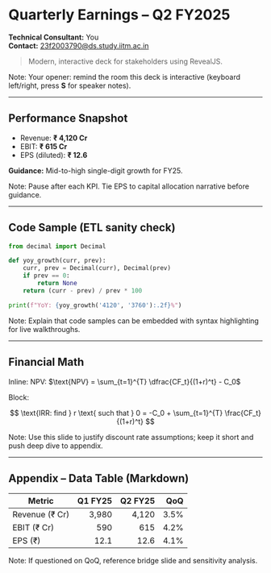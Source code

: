 # Quarterly Earnings – Q2 FY2025

**Technical Consultant:** You  
**Contact:** 23f2003790@ds.study.iitm.ac.in

> Modern, interactive deck for stakeholders using RevealJS.

Note:
Your opener: remind the room this deck is interactive (keyboard left/right, press **S** for speaker notes).

---

## Performance Snapshot

- Revenue: **₹ 4,120 Cr**
- EBIT: **₹ 615 Cr**
- EPS (diluted): **₹ 12.6**

**Guidance:** Mid-to-high single-digit growth for FY25.

Note:
Pause after each KPI. Tie EPS to capital allocation narrative before guidance.

---

## Code Sample (ETL sanity check)

```python
from decimal import Decimal

def yoy_growth(curr, prev):
    curr, prev = Decimal(curr), Decimal(prev)
    if prev == 0:
        return None
    return (curr - prev) / prev * 100

print(f"YoY: {yoy_growth('4120', '3760'):.2f}%")
```

Note:
Explain that code samples can be embedded with syntax highlighting for live walkthroughs.

---

## Financial Math

Inline: NPV: $\text{NPV} = \sum_{t=1}^{T} \dfrac{CF_t}{(1+r)^t} - C_0$

Block:

$$
\text{IRR: find } r \text{ such that } 0 = -C_0 + \sum_{t=1}^{T} \frac{CF_t}{(1+r)^t}
$$

Note:
Use this slide to justify discount rate assumptions; keep it short and push deep dive to appendix.

---

## Appendix – Data Table (Markdown)

| Metric | Q1 FY25 | Q2 FY25 | QoQ |
|---|---:|---:|---:|
| Revenue (₹ Cr) | 3,980 | 4,120 | 3.5% |
| EBIT (₹ Cr) | 590 | 615 | 4.2% |
| EPS (₹) | 12.1 | 12.6 | 4.1% |

Note:
If questioned on QoQ, reference bridge slide and sensitivity analysis.
